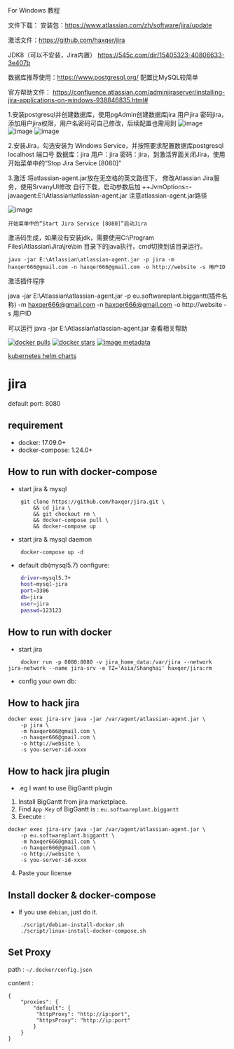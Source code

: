 

For Windows 教程

文件下载：
安装包：https://www.atlassian.com/zh/software/jira/update

激活文件：https://github.com/haxqer/jira  

JDK8（可以不安装，Jira内置）   https://545c.com/dir/15405323-40806633-3e407b

数据库推荐使用：https://www.postgresql.org/  配置比MySQL较简单

官方帮助文件：
https://confluence.atlassian.com/adminjiraserver/installing-jira-applications-on-windows-938846835.html#

1.安装postgresql并创建数据库，使用pgAdmin创建数据库jira 用户jira 密码jira，添加用户jira权限，用户名密码可自己修改，后续配置也需用到
![image](https://user-images.githubusercontent.com/63717679/187026128-a3e48b39-74e7-4e6d-aabd-76c37cf43d73.png)
![image](https://user-images.githubusercontent.com/63717679/187026154-d37a4525-0e59-4392-a4ae-a6e70c44dfb7.png)
![image](https://user-images.githubusercontent.com/63717679/187026177-2bef03af-c741-484b-98e0-08a8fb87d4d7.png)

2.安装Jira，勾选安装为 Windows Service，并按照要求配置数据库postgresql localhost 端口号  数据库：jira 用户：jira 密码：jira，到激活界面关闭Jira，使用开始菜单中的“Stop Jira Service [8080]”

3.激活
  将atlassian-agent.jar放在无空格的英文路径下，
  修改Atlassian Jira服务，使用SrvanyUI修改 自行下载，启动参数后加 ++JvmOptions=-javaagent:E:\Atlassian\atlassian-agent.jar  注意atlassian-agent.jar路径
  
  ![image](https://user-images.githubusercontent.com/63717679/187027481-763a47cc-f6ea-42e0-b285-9b08e330abbe.png)

    开始菜单中的“Start Jira Service [8080]”启动Jira
   
   激活码生成，如果没有安装jdk，需要使用C:\Program Files\Atlassian\Jira\jre\bin 目录下的java执行，cmd切换到该目录运行。

    java -jar E:\Atlassian\atlassian-agent.jar -p jira -m haxqer666@gmail.com -n haxqer666@gmail.com -o http://website -s 用户ID

   
   激活插件程序

   java -jar E:\Atlassian\atlassian-agent.jar  -p eu.softwareplant.biggantt(插件名称) -m haxqer666@gmail.com -n haxqer666@gmail.com -o http://website -s 用户ID
   
   可以运行 java -jar E:\Atlassian\atlassian-agent.jar  查看相关帮助
   
   
   [![docker pulls](https://img.shields.io/docker/pulls/haxqer/jira.svg)](https://hub.docker.com/r/haxqer/jira/)  [![docker stars](https://img.shields.io/docker/stars/haxqer/jira.svg)](https://hub.docker.com/r/haxqer/jira/) [![image metadata](https://images.microbadger.com/badges/image/haxqer/jira.svg)](https://microbadger.com/images/haxqer/jira "haxqer/jira image metadata")

[kubernetes helm charts](https://github.com/haxqer/charts)

# jira
default port: 8080

## requirement
- docker: 17.09.0+
- docker-compose: 1.24.0+

## How to run with docker-compose

- start jira & mysql

```
    git clone https://github.com/haxqer/jira.git \
        && cd jira \
        && git checkout rm \
        && docker-compose pull \
        && docker-compose up
```

- start jira & mysql daemon

```
    docker-compose up -d
```

- default db(mysql5.7) configure:

```bash
    driver=mysql5.7+
    host=mysql-jira
    port=3306
    db=jira
    user=jira
    passwd=123123
```

## How to run with docker

- start jira

```
    docker run -p 8080:8080 -v jira_home_data:/var/jira --network jira-network --name jira-srv -e TZ='Asia/Shanghai' haxqer/jira:rm
```

- config your own db:


## How to hack jira

```
docker exec jira-srv java -jar /var/agent/atlassian-agent.jar \
    -p jira \
    -m haxqer666@gmail.com \
    -n haxqer666@gmail.com \
    -o http://website \
    -s you-server-id-xxxx
```

## How to hack jira plugin

- .eg I want to use BigGantt plugin
1. Install BigGantt from jira marketplace.
2. Find `App Key` of BigGantt is : `eu.softwareplant.biggantt`
3. Execute :

```
docker exec jira-srv java -jar /var/agent/atlassian-agent.jar \
    -p eu.softwareplant.biggantt \
    -m haxqer666@gmail.com \
    -n haxqer666@gmail.com \
    -o http://website \
    -s you-server-id-xxxx
```

4. Paste your license 

## Install docker & docker-compose
- If you use `debian`, just do it.
```
    ./script/debian-install-docker.sh
    ./script/linux-install-docker-compose.sh
```

## Set Proxy

path : `~/.docker/config.json`

content : 
```
{
    "proxies": {
        "default": {
         "httpProxy": "http://ip:port",
         "httpsProxy": "http://ip:port"
        }
    }
}
```
